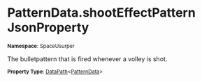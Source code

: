 # PatternData.shootEffectPattern JsonProperty

<small>**Namespace**: SpaceUsurper</small>

The bulletpattern that is fired whenever a volley is shot.

<small>**Property Type**: [DataPath](../DataPath-1.md)&lt;[PatternData](../PatternData.md)&gt;</small>

